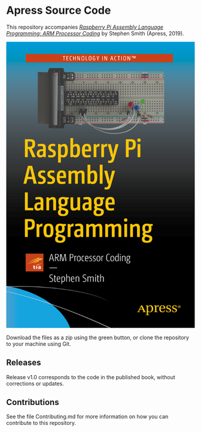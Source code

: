 # Apress Source Code

This repository accompanies [*Raspberry Pi Assembly Language Programming: ARM Processor Coding*](https://www.apress.com/9781484252864) by Stephen Smith (Apress, 2019).

[comment]: #cover
![Cover image](9781484252864.jpg)

Download the files as a zip using the green button, or clone the repository to your machine using Git.

## Releases

Release v1.0 corresponds to the code in the published book, without corrections or updates.

## Contributions

See the file Contributing.md for more information on how you can contribute to this repository.